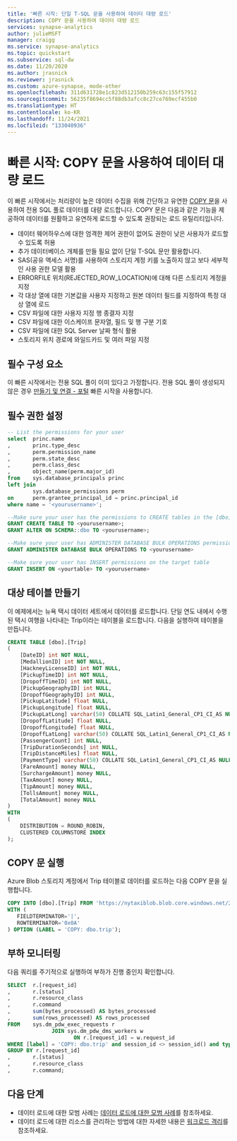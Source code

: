 ```yaml
---
title: '빠른 시작: 단일 T-SQL 문을 사용하여 데이터 대량 로드'
description: COPY 문을 사용하여 데이터 대량 로드
services: synapse-analytics
author: julieMSFT
manager: craigg
ms.service: synapse-analytics
ms.topic: quickstart
ms.subservice: sql-dw
ms.date: 11/20/2020
ms.author: jrasnick
ms.reviewer: jrasnick
ms.custom: azure-synapse, mode-other
ms.openlocfilehash: 311d631728e1c823d512150b259c63c155f57912
ms.sourcegitcommit: 56235f8694cc5f88db3afcc8c27ce769ecf455b0
ms.translationtype: HT
ms.contentlocale: ko-KR
ms.lasthandoff: 11/24/2021
ms.locfileid: "133040936"
---
```

# <a name="quickstart-bulk-load-data-using-the-copy-statement"></a>빠른 시작: COPY 문을 사용하여 데이터 대량 로드

이 빠른 시작에서는 처리량이 높은 데이터 수집을 위해 간단하고 유연한 [COPY 문](/sql/t-sql/statements/copy-into-transact-sql?view=azure-sqldw-latest&preserve-view=true)을 사용하여 전용 SQL 풀로 데이터를 대량 로드합니다. COPY 문은 다음과 같은 기능을 제공하여 데이터를 원활하고 유연하게 로드할 수 있도록 권장되는 로드 유틸리티입니다.

- 데이터 웨어하우스에 대한 엄격한 제어 권한이 없어도 권한이 낮은 사용자가 로드할 수 있도록 허용
- 추가 데이터베이스 개체를 만들 필요 없이 단일 T-SQL 문만 활용합니다.
- SAS(공유 액세스 서명)를 사용하여 스토리지 계정 키를 노출하지 않고 보다 세부적인 사용 권한 모델 활용
- ERRORFILE 위치(REJECTED_ROW_LOCATION)에 대해 다른 스토리지 계정을 지정
- 각 대상 열에 대한 기본값을 사용자 지정하고 원본 데이터 필드를 지정하여 특정 대상 열에 로드
- CSV 파일에 대한 사용자 지정 행 종결자 지정
- CSV 파일에 대한 이스케이프 문자열, 필드 및 행 구분 기호
- CSV 파일에 대한 SQL Server 날짜 형식 활용
- 스토리지 위치 경로에 와일드카드 및 여러 파일 지정

## <a name="prerequisites"></a>필수 구성 요소

이 빠른 시작에서는 전용 SQL 풀이 이미 있다고 가정합니다. 전용 SQL 풀이 생성되지 않은 경우 [만들기 및 연결 - 포털](create-data-warehouse-portal.md) 빠른 시작을 사용합니다.

## <a name="set-up-the-required-permissions"></a>필수 권한 설정

```sql
-- List the permissions for your user
select  princ.name
,       princ.type_desc
,       perm.permission_name
,       perm.state_desc
,       perm.class_desc
,       object_name(perm.major_id)
from    sys.database_principals princ
left join
        sys.database_permissions perm
on      perm.grantee_principal_id = princ.principal_id
where name = '<yourusername>';

--Make sure your user has the permissions to CREATE tables in the [dbo] schema
GRANT CREATE TABLE TO <yourusername>;
GRANT ALTER ON SCHEMA::dbo TO <yourusername>;

--Make sure your user has ADMINISTER DATABASE BULK OPERATIONS permissions
GRANT ADMINISTER DATABASE BULK OPERATIONS TO <yourusername>

--Make sure your user has INSERT permissions on the target table
GRANT INSERT ON <yourtable> TO <yourusername>

```

## <a name="create-the-target-table"></a>대상 테이블 만들기

이 예제에서는 뉴욕 택시 데이터 세트에서 데이터를 로드합니다. 단일 연도 내에서 수행된 택시 여행을 나타내는 Trip이라는 테이블을 로드합니다. 다음을 실행하여 테이블을 만듭니다.

```sql
CREATE TABLE [dbo].[Trip]
(
    [DateID] int NOT NULL,
    [MedallionID] int NOT NULL,
    [HackneyLicenseID] int NOT NULL,
    [PickupTimeID] int NOT NULL,
    [DropoffTimeID] int NOT NULL,
    [PickupGeographyID] int NULL,
    [DropoffGeographyID] int NULL,
    [PickupLatitude] float NULL,
    [PickupLongitude] float NULL,
    [PickupLatLong] varchar(50) COLLATE SQL_Latin1_General_CP1_CI_AS NULL,
    [DropoffLatitude] float NULL,
    [DropoffLongitude] float NULL,
    [DropoffLatLong] varchar(50) COLLATE SQL_Latin1_General_CP1_CI_AS NULL,
    [PassengerCount] int NULL,
    [TripDurationSeconds] int NULL,
    [TripDistanceMiles] float NULL,
    [PaymentType] varchar(50) COLLATE SQL_Latin1_General_CP1_CI_AS NULL,
    [FareAmount] money NULL,
    [SurchargeAmount] money NULL,
    [TaxAmount] money NULL,
    [TipAmount] money NULL,
    [TollsAmount] money NULL,
    [TotalAmount] money NULL
)
WITH
(
    DISTRIBUTION = ROUND_ROBIN,
    CLUSTERED COLUMNSTORE INDEX
);
```

## <a name="run-the-copy-statement"></a>COPY 문 실행

Azure Blob 스토리지 계정에서 Trip 테이블로 데이터를 로드하는 다음 COPY 문을 실행합니다.

```sql
COPY INTO [dbo].[Trip] FROM 'https://nytaxiblob.blob.core.windows.net/2013/Trip2013/'
WITH (
   FIELDTERMINATOR='|',
   ROWTERMINATOR='0x0A'
) OPTION (LABEL = 'COPY: dbo.trip');
```

## <a name="monitor-the-load"></a>부하 모니터링

다음 쿼리를 주기적으로 실행하여 부하가 진행 중인지 확인합니다.

```sql
SELECT  r.[request_id]                           
,       r.[status]                               
,       r.resource_class                         
,       r.command
,       sum(bytes_processed) AS bytes_processed
,       sum(rows_processed) AS rows_processed
FROM    sys.dm_pdw_exec_requests r
              JOIN sys.dm_pdw_dms_workers w
                     ON r.[request_id] = w.request_id
WHERE [label] = 'COPY: dbo.trip' and session_id <> session_id() and type = 'WRITER'
GROUP BY r.[request_id]                           
,       r.[status]                               
,       r.resource_class                         
,       r.command;

```

## <a name="next-steps"></a>다음 단계

- 데이터 로드에 대한 모범 사례는 [데이터 로드에 대한 모범 사례](../sql/data-loading-best-practices.md)를 참조하세요.
- 데이터 로드에 대한 리소스를 관리하는 방법에 대한 자세한 내용은 [워크로드 격리](./quickstart-configure-workload-isolation-tsql.md)를 참조하세요.
